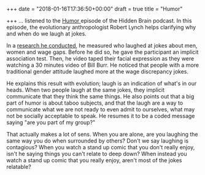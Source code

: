 +++
date = "2018-01-16T17:36:50+00:00"
draft = true
title = "Humor"

+++
... listened to the [Humor ](https://www.npr.org/2015/12/08/458307977/how-what-makes-you-laugh-and-cringe-reveals-your-hidden-biases)episode of the Hidden Brain podcast. In this episode, the evolutionary anthropologist Robert Lynch helps clarifying why and when do we laugh at jokes.

In a [research he conducted](https://www.researchgate.net/publication/248821811_It%27s_funny_because_we_think_it%27s_true_laughter_is_augmented_by_implicit_preferences), he measured who laughed at jokes about men, women and wage gaps. Before he did so, he gave the participant an implicit association test. Then, he video taped their facial expression as they were watching a 30 minutes video of Bill Burr. He noticed that people with a more traditional gender attitude laughed more at the wage discrepancy jokes.

He explains this result with evolution; laugh is an indication of what's in our heads. When two people laugh at the same jokes, they implicit communicate that they think the same things. He also points out that a big part of humor is about taboo subjects, and that the laugh are a way to communicate what we are not ready to even admit to ourselves, what may not be socially acceptable to speak. He resumes it to be a coded message saying "are you part of my group?"

That actually makes a lot of sens. When you are alone, are you laughing the same way you do when surrounded by others? Don't we say laughing is contagious? When you watch a stand up comic that you don't really enjoy, isn't he saying things you can't relate to deep down? When instead you watch a stand up comic that you really enjoy, aren't most of the jokes relatable?